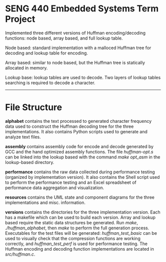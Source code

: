 # SENG 440 Embedded Systems Term Project

Implemented three different versions of Huffman encoding/decoding functions: node based, array based, and full lookup table.

Node based: standard implementation with a malloced Huffman tree for decoding and lookup table for encoding.

Array based: similar to node based, but the Huffman tree is statically allocated in memory.

Lookup base: lookup tables are used to decode. Two layers of lookup tables searching is required to decode a character.

---

# File Structure

**alphabet** contains the text processed to generated character frequency data used to construct the Huffman decoding tree 
for the three implementations. It also contains Python scripts used to generate and analyze text files.

**assembly** contains assembly code for encode and decode generated by GCC and the hand optimized assembly functions.
The file *huffman-opt.s* can be linked into the lookup based with the command *make opt_asm* in the lookup-based directory.

**performance** contains the raw data collected during performance testing (organized by implementation version). It also contains
the Shell script used to perform the performance testing and an Excel spreadsheet of performance data aggregation and visualization.

**resources** contains the UML state and component diagrams for the three implementations and misc. information.

**versions** contains the directories for the three implementation version. Each has a makefile which can be used to build each version. 
Array and lookup based require the static data structures be generated. Run *make*, *./huffman_alphabet*, then *make* to perform
the full generation process. Executables for the test files will be generated: *huffman_test_basic* can be used to visually check 
that the compression functions are working correctly, and *huffman_test_perf* is used for performance testing.
The Huffman encoding and decoding function implementations are located in *src/huffman.c*. 
